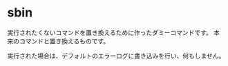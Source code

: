 sbin
====
実行されたくないコマンドを置き換えるために作ったダミーコマンドです。
本来のコマンドと置き換えるものです。

実行された場合は、デフォルトのエラーログに書き込みを行い、何もしません。
